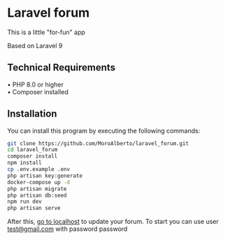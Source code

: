 # Laravel forum

This is a little "for-fun" app

Based on Laravel 9

## Technical Requirements

•   PHP 8.0 or higher <br>
•	Composer installed <br>

## Installation

You can install this program by executing the following commands:

```bash
git clone https://github.com/MoroAlberto/laravel_forum.git
cd laravel_forum
composer install
npm install
cp .env.example .env
php artisan key:generate
docker-compose up -d
php artisan migrate
php artisan db:seed
npm run dev
php artisan serve
```

After this, [go to localhost](http://127.0.0.1/) to update your forum.
To start you can use user test@gmail.com with password password
